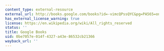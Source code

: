 ```yaml
---
content_type: external-resource
external_url: http://books.google.com/books?id=-vimcQPssQYC&pg=PA565=onepage
has_external_license_warning: true
license: https://en.wikipedia.org/wiki/All_rights_reserved
status: ''
title: Google Books
uid: 0be7057e-014f-4327-a43e-86532cb21366
wayback_url: ''
---
```

